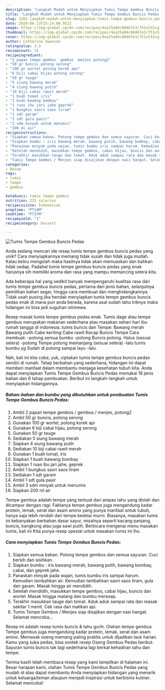 ```yaml
---
description: "Langkah Mudah untuk Menyiapkan Tumis Tempe Gembus Buncis Pedas, Bikin Ngiler"
title: "Langkah Mudah untuk Menyiapkan Tumis Tempe Gembus Buncis Pedas, Bikin Ngiler"
slug: 3282-langkah-mudah-untuk-menyiapkan-tumis-tempe-gembus-buncis-pedas-bikin-ngiler
date: 2020-06-13T15:14:00.952Z
image: https://img-global.cpcdn.com/recipes/4ea25a04c88467e3/751x532cq70/tumis-tempe-gembus-buncis-pedas-foto-resep-utama.jpg
thumbnail: https://img-global.cpcdn.com/recipes/4ea25a04c88467e3/751x532cq70/tumis-tempe-gembus-buncis-pedas-foto-resep-utama.jpg
cover: https://img-global.cpcdn.com/recipes/4ea25a04c88467e3/751x532cq70/tumis-tempe-gembus-buncis-pedas-foto-resep-utama.jpg
author: Catherine Swanson
ratingvalue: 3.3
reviewcount: 15
recipeingredient:
- "2 papan tempe gembos  gembus  menjes potong2"
- "50 gr buncis potong serong"
- "100 gr wortel potong korek api"
- "6 biji cabai hijau potong serong"
- "50 gr tauge"
- "5 siung bawang merah"
- "4 siung bawang putih"
- "10 biji cabai rawit merah"
- "1 buah tomat iris"
- "1 buah bawang bombay"
- "1 ruas ibu jari jahe geprek"
- "1 bungkus saori saos tiram"
- "1 sdt garam"
- "1 sdt gula pasir"
- "3 sdm minyak untuk menumis"
- "200 ml air"
recipeinstructions:
- "Siapkan semua bahan. Potong tempe gembos dan semua sayuran. Cuci bersih dan sisihkan."
- "Siapkan bumbu : iris bawang merah, bawang putih, bawang bombay, cabai, dan geprek jahe."
- "Panaskan minyak pada wajan, tumis bumbu iris sampai harum. Kemudian tambahkan air. Kemudian tambahkan saori saos tiram, gula dan garam. Masak hingga air mendidih."
- "Setelah mendidih, masukkan tempe gembos, cabai hijau, buncis dan wortel. Masak hingga matang dan bumbu meresap."
- "Terakhir masukkan tauge dan tomat. Aduk aduk sampai rata dan masak sekitar 1 menit. Cek rasa dan matikan api."
- "Tumis Tempe Gembos / Menjes siap disajikan dengan nasi hangat. Selamat mencoba..."
categories:
- Resep
tags:
- tumis
- tempe
- gembus

katakunci: tumis tempe gembus 
nutrition: 231 calories
recipecuisine: Indonesian
preptime: "PT14M"
cooktime: "PT37M"
recipeyield: "1"
recipecategory: Dessert

---
```



![Tumis Tempe Gembus Buncis Pedas](https://img-global.cpcdn.com/recipes/4ea25a04c88467e3/751x532cq70/tumis-tempe-gembus-buncis-pedas-foto-resep-utama.jpg)

Anda sedang mencari ide resep tumis tempe gembus buncis pedas yang unik? Cara menyiapkannya memang tidak susah dan tidak juga mudah. Kalau keliru mengolah maka hasilnya tidak akan memuaskan dan bahkan tidak sedap. Padahal tumis tempe gembus buncis pedas yang enak harusnya sih memiliki aroma dan rasa yang mampu memancing selera kita.

Ada beberapa hal yang sedikit banyak mempengaruhi kualitas rasa dari tumis tempe gembus buncis pedas, pertama dari jenis bahan, selanjutnya pemilihan bahan segar, hingga cara membuat dan menghidangkannya. Tidak usah pusing jika hendak menyiapkan tumis tempe gembus buncis pedas enak di mana pun anda berada, karena asal sudah tahu triknya maka hidangan ini bisa jadi suguhan istimewa.

Resep masak tumis tempe gembus pedas enak. Tumis dage atau tempe gembus merupakan makanan sederhana atau masakan sehari hari ibu rumah tangga di indonesia..tumis buncis dan Tempe: Bawang merah Bawang putih Cabe keriting Cabe rawit Kecap Buncis Tempe Cara membuat: -potong semua bumbu -potong Buncis potong. Halus (sesuai selera) -potong Tempe potong memanjang (sesuai selera) -lalu tumis bumbu yg Sudah di potong sampai layu -lalu.


Nah, kali ini kita coba, yuk, ciptakan tumis tempe gembus buncis pedas sendiri di rumah. Tetap berbahan yang sederhana, hidangan ini dapat memberi manfaat dalam membantu menjaga kesehatan tubuh kita. Anda dapat menyiapkan Tumis Tempe Gembus Buncis Pedas memakai 16 jenis bahan dan 6 tahap pembuatan. Berikut ini langkah-langkah untuk menyiapkan hidangannya.

<!--inarticleads1-->

##### Bahan-bahan dan bumbu yang dibutuhkan untuk pembuatan Tumis Tempe Gembus Buncis Pedas:

1. Ambil 2 papan tempe gembos / gembus / menjes, potong2
1. Ambil 50 gr buncis, potong serong
1. Gunakan 100 gr wortel, potong korek api
1. Gunakan 6 biji cabai hijau, potong serong
1. Gunakan 50 gr tauge
1. Sediakan 5 siung bawang merah
1. Siapkan 4 siung bawang putih
1. Sediakan 10 biji cabai rawit merah
1. Gunakan 1 buah tomat, iris
1. Siapkan 1 buah bawang bombay
1. Siapkan 1 ruas ibu jari jahe, geprek
1. Ambil 1 bungkus saori saos tiram
1. Sediakan 1 sdt garam
1. Ambil 1 sdt gula pasir
1. Ambil 3 sdm minyak untuk menumis
1. Siapkan 200 ml air


Tempe gembus adalah tempe yang terbuat dari ampas tahu yang diolah dan dicampur dengan ragi. Faktanya tempe gembus juga mengandung kadar protein, lemak, serat dan asam amino yang punya manfaat untuk tubuh, hanya saja lebih rendah dari tempe kedelai murni. Biasanya, masakan tumis ini kebanyakan berbahan dasar sayur, misalnya seperti kacang panjang, buncis, kangkung atau juga sawi putih. Berbicara mengenai menu masakan tumis, kali ini Kita punya resep spesial untuk masakan tumis ini lho. 

<!--inarticleads2-->

##### Cara menyiapkan Tumis Tempe Gembus Buncis Pedas:

1. Siapkan semua bahan. Potong tempe gembos dan semua sayuran. Cuci bersih dan sisihkan.
1. Siapkan bumbu : iris bawang merah, bawang putih, bawang bombay, cabai, dan geprek jahe.
1. Panaskan minyak pada wajan, tumis bumbu iris sampai harum. Kemudian tambahkan air. Kemudian tambahkan saori saos tiram, gula dan garam. Masak hingga air mendidih.
1. Setelah mendidih, masukkan tempe gembos, cabai hijau, buncis dan wortel. Masak hingga matang dan bumbu meresap.
1. Terakhir masukkan tauge dan tomat. Aduk aduk sampai rata dan masak sekitar 1 menit. Cek rasa dan matikan api.
1. Tumis Tempe Gembos / Menjes siap disajikan dengan nasi hangat. Selamat mencoba...


Resep ini adalah resep tumis buncis &amp; tahu gurih. Olahan tempe gembus Tempe gembus juga mengandung kadar protein, lemak, serat dan asam amino. Memasak oseng memang paling praktis untuk dijadikan lauk harian. Kamu yang suka pedas, bisa sontek resep Oseng Gembus Pedas berikut. Sayuran tumis buncis tak lagi sederhana lagi berkat kehadiran tahu dan tempe. 

Terima kasih telah membaca resep yang kami tampilkan di halaman ini. Besar harapan kami, olahan Tumis Tempe Gembus Buncis Pedas yang mudah di atas dapat membantu Anda menyiapkan hidangan yang menarik untuk keluarga/teman ataupun menjadi inspirasi untuk berbisnis kuliner. Selamat mencoba!
